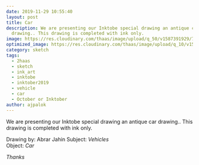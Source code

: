 ```yaml
---
date: 2019-11-29 10:55:40
layout: post
title: Car
description: We are presenting our Inktobe special drawing an antique car
  drawing.. This drawing is completed with ink only.
image: https://res.cloudinary.com/thaas/image/upload/q_50/v1587391929/72274611_740726093017032_3949063811234791424_o.jpg_lkkec1.jpg
optimized_image: https://res.cloudinary.com/thaas/image/upload/q_10/v1587391929/72274611_740726093017032_3949063811234791424_o.jpg_lkkec1.jpg
category: sketch
tags:
  - 2haas
  - sketch
  - ink_art
  - inktobe
  - inktober2019
  - vehicle
  - car
  - October or Inktober
author: ajpalok
---
```

We are presenting our Inktobe special drawing an antique car drawing.. This drawing is completed with ink only.

Drawing by: Abrar Jahin 
Subject: *Vehicles*  
Object: *Car*  
  
*Thanks*
